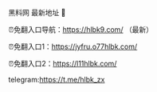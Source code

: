 黑料网 最新地址 👋

⏰免翻入口导航：https://hlbk9.com/ （最新）

⏰免翻入口1：https://jyfru.o77hlbk.com/

⏰免翻入口2：https://l11hlbk.com/

telegram:https://t.me/hlbk_zx
